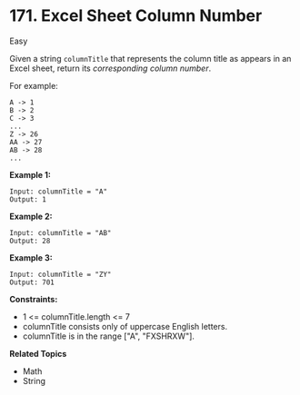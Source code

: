 # 171. Excel Sheet Column Number

Easy

Given a string `columnTitle` that represents the column title as appears in an Excel sheet, return its *corresponding column number*.

For example:
```
A -> 1
B -> 2
C -> 3
...
Z -> 26
AA -> 27
AB -> 28 
...
``` 

**Example 1:**
```
Input: columnTitle = "A"
Output: 1
```
**Example 2:**
```
Input: columnTitle = "AB"
Output: 28
```
**Example 3:**
```
Input: columnTitle = "ZY"
Output: 701
``` 

**Constraints:**

- 1 <= columnTitle.length <= 7
- columnTitle consists only of uppercase English letters.
- columnTitle is in the range ["A", "FXSHRXW"].

**Related Topics**
- Math
- String